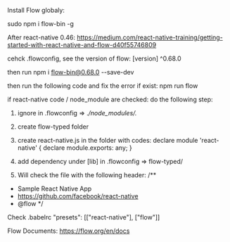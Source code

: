 Install Flow globaly:

sudo npm i flow-bin -g



After react-native 0.46:
https://medium.com/react-native-training/getting-started-with-react-native-and-flow-d40f55746809


cehck .flowconfig, see the version of flow:
[version]
^0.68.0

then run
npm i flow-bin@0.68.0 --save-dev


then run the following code and fix the error if exist:
npm run flow

if react-native code / node_module are checked: do the following step:
1) ignore in .flowconfig => .*/node_modules/.*
2) create flow-typed folder
3) create react-native.js in the folder with codes: 
	declare module 'react-native' {
		declare module.exports: any;
	}
4) add dependency under [lib] in .flowconfig => flow-typed/	

5) Will check the file with the following header:
/**
 * Sample React Native App
 * https://github.com/facebook/react-native
 * @flow
 */
 
 Check .babelrc
 "presets": [["react-native"], ["flow"]]


Flow Documents: https://flow.org/en/docs
